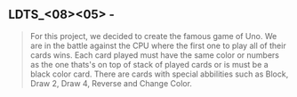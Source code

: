 ## LDTS_<08><05> - <Uno>

>For this project, we decided to create the famous game of Uno. We are in the battle against the CPU where the first one to play all of their cards wins. Each card played must have the same color or numbers as the one thats's on top of stack of played cards or is must be a black color card. There are cards with special abbilities such as Block, Draw 2, Draw 4, Reverse and Change Color.